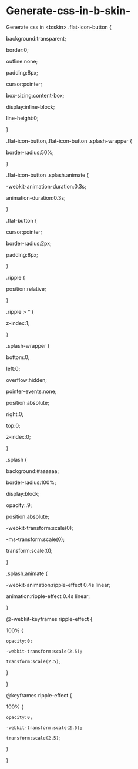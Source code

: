 # Generate-css-in-b-skin-
Generate css in &lt;b:skin>
.flat-icon-button {

  background:transparent;

  border:0;

  outline:none;

  padding:8px;

  cursor:pointer;

  box-sizing:content-box;

  display:inline-block;

  line-height:0;

}

.flat-icon-button,.flat-icon-button .splash-wrapper {

  border-radius:50%;

}

.flat-icon-button .splash.animate {

  -webkit-animation-duration:0.3s;

  animation-duration:0.3s;

}

.flat-button {

  cursor:pointer;

  border-radius:2px;

  padding:8px;

}

.ripple {

  position:relative;

}

.ripple > * {

  z-index:1;

}

.splash-wrapper {

  bottom:0;

  left:0;

  overflow:hidden;

  pointer-events:none;

  position:absolute;

  right:0;

  top:0;

  z-index:0;

}

.splash {

  background:#aaaaaa;

  border-radius:100%;

  display:block;

  opacity:.9;

  position:absolute;

  -webkit-transform:scale(0);

  -ms-transform:scale(0);

  transform:scale(0);

}

.splash.animate {

  -webkit-animation:ripple-effect 0.4s linear;

  animation:ripple-effect 0.4s linear;

}

@-webkit-keyframes ripple-effect {

  100% {

    opacity:0;

    -webkit-transform:scale(2.5);

    transform:scale(2.5);

  }

}

@keyframes ripple-effect {

  100% {

    opacity:0;

    -webkit-transform:scale(2.5);

    transform:scale(2.5);

  }

}
